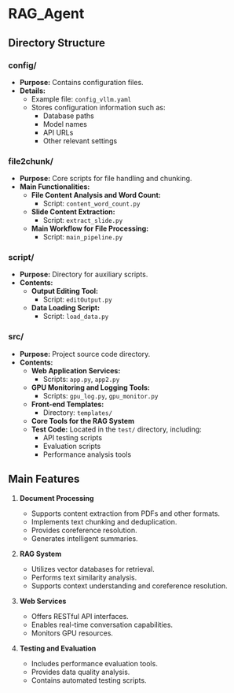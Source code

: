 # RAG_Agent

## Directory Structure

### config/
- **Purpose:** Contains configuration files.
- **Details:**
  - Example file: `config_vllm.yaml`
  - Stores configuration information such as:
    - Database paths
    - Model names
    - API URLs
    - Other relevant settings

### file2chunk/
- **Purpose:** Core scripts for file handling and chunking.
- **Main Functionalities:**
  - **File Content Analysis and Word Count:**  
    - Script: `content_word_count.py`
  - **Slide Content Extraction:**  
    - Script: `extract_slide.py`
  - **Main Workflow for File Processing:**  
    - Script: `main_pipeline.py`

### script/
- **Purpose:** Directory for auxiliary scripts.
- **Contents:**
  - **Output Editing Tool:**  
    - Script: `editOutput.py`
  - **Data Loading Script:**  
    - Script: `load_data.py`

### src/
- **Purpose:** Project source code directory.
- **Contents:**
  - **Web Application Services:**  
    - Scripts: `app.py`, `app2.py`
  - **GPU Monitoring and Logging Tools:**  
    - Scripts: `gpu_log.py`, `gpu_monitor.py`
  - **Front-end Templates:**  
    - Directory: `templates/`
  - **Core Tools for the RAG System**
  - **Test Code:** Located in the `test/` directory, including:
    - API testing scripts
    - Evaluation scripts
    - Performance analysis tools

## Main Features

1. **Document Processing**
   - Supports content extraction from PDFs and other formats.
   - Implements text chunking and deduplication.
   - Provides coreference resolution.
   - Generates intelligent summaries.

2. **RAG System**
   - Utilizes vector databases for retrieval.
   - Performs text similarity analysis.
   - Supports context understanding and coreference resolution.

3. **Web Services**
   - Offers RESTful API interfaces.
   - Enables real-time conversation capabilities.
   - Monitors GPU resources.

4. **Testing and Evaluation**
   - Includes performance evaluation tools.
   - Provides data quality analysis.
   - Contains automated testing scripts.